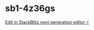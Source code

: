 # sb1-4z36gs

[Edit in StackBlitz next generation editor ⚡️](https://stackblitz.com/~/github.com/MohdSafwan01/sb1-4z36gs)